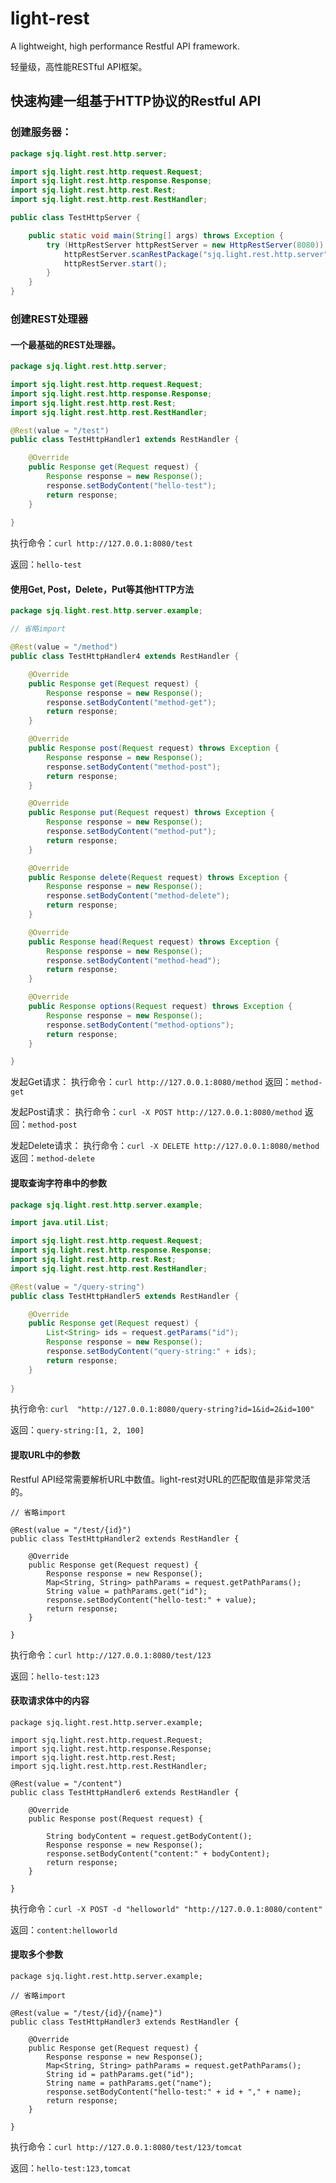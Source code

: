# light-rest
A lightweight, high performance Restful API framework.

轻量级，高性能RESTful API框架。


## 快速构建一组基于HTTP协议的Restful API

### 创建服务器：
```java
package sjq.light.rest.http.server;

import sjq.light.rest.http.request.Request;
import sjq.light.rest.http.response.Response;
import sjq.light.rest.http.rest.Rest;
import sjq.light.rest.http.rest.RestHandler;

public class TestHttpServer {

	public static void main(String[] args) throws Exception {
		try (HttpRestServer httpRestServer = new HttpRestServer(8080)) {
			httpRestServer.scanRestPackage("sjq.light.rest.http.server");
			httpRestServer.start();
		}
	}
}
```


### 创建REST处理器

#### 一个最基础的REST处理器。
```java
package sjq.light.rest.http.server;

import sjq.light.rest.http.request.Request;
import sjq.light.rest.http.response.Response;
import sjq.light.rest.http.rest.Rest;
import sjq.light.rest.http.rest.RestHandler;

@Rest(value = "/test")
public class TestHttpHandler1 extends RestHandler {

    @Override
    public Response get(Request request) {
        Response response = new Response();
        response.setBodyContent("hello-test");
        return response;
    }
    
}
```

执行命令：```curl http://127.0.0.1:8080/test```

返回：```hello-test```


#### 使用Get, Post，Delete，Put等其他HTTP方法

```java
package sjq.light.rest.http.server.example;

// 省略import

@Rest(value = "/method")
public class TestHttpHandler4 extends RestHandler {

	@Override
	public Response get(Request request) {
		Response response = new Response();
		response.setBodyContent("method-get");
		return response;
	}

	@Override
	public Response post(Request request) throws Exception {
		Response response = new Response();
		response.setBodyContent("method-post");
		return response;
	}

	@Override
	public Response put(Request request) throws Exception {
		Response response = new Response();
		response.setBodyContent("method-put");
		return response;
	}

	@Override
	public Response delete(Request request) throws Exception {
		Response response = new Response();
		response.setBodyContent("method-delete");
		return response;
	}

	@Override
	public Response head(Request request) throws Exception {
		Response response = new Response();
		response.setBodyContent("method-head");
		return response;
	}

	@Override
	public Response options(Request request) throws Exception {
		Response response = new Response();
		response.setBodyContent("method-options");
		return response;
	}

}
```

发起Get请求：
    执行命令：```curl http://127.0.0.1:8080/method```
    返回：```method-get```

发起Post请求：
    执行命令：```curl -X POST http://127.0.0.1:8080/method```
    返回：```method-post```

发起Delete请求：
    执行命令：```curl -X DELETE http://127.0.0.1:8080/method```
    返回：```method-delete```



#### 提取查询字符串中的参数

```java
package sjq.light.rest.http.server.example;

import java.util.List;

import sjq.light.rest.http.request.Request;
import sjq.light.rest.http.response.Response;
import sjq.light.rest.http.rest.Rest;
import sjq.light.rest.http.rest.RestHandler;

@Rest(value = "/query-string")
public class TestHttpHandler5 extends RestHandler {

	@Override
	public Response get(Request request) {
		List<String> ids = request.getParams("id");
		Response response = new Response();
		response.setBodyContent("query-string:" + ids);
		return response;
	}
	
}
```

执行命令: ```curl  "http://127.0.0.1:8080/query-string?id=1&id=2&id=100"```

返回：```query-string:[1, 2, 100]```



#### 提取URL中的参数
Restful API经常需要解析URL中数值。light-rest对URL的匹配取值是非常灵活的。
```
// 省略import

@Rest(value = "/test/{id}")
public class TestHttpHandler2 extends RestHandler {

	@Override
	public Response get(Request request) {
		Response response = new Response();
		Map<String, String> pathParams = request.getPathParams();
		String value = pathParams.get("id");
		response.setBodyContent("hello-test:" + value);
		return response;
	}

}
```

执行命令：```curl http://127.0.0.1:8080/test/123```

返回：```hello-test:123```



#### 获取请求体中的内容

```
package sjq.light.rest.http.server.example;

import sjq.light.rest.http.request.Request;
import sjq.light.rest.http.response.Response;
import sjq.light.rest.http.rest.Rest;
import sjq.light.rest.http.rest.RestHandler;

@Rest(value = "/content")
public class TestHttpHandler6 extends RestHandler {

	@Override
	public Response post(Request request) {

		String bodyContent = request.getBodyContent();
		Response response = new Response();
		response.setBodyContent("content:" + bodyContent);
		return response;
	}

}
```

执行命令：```curl -X POST -d "helloworld" "http://127.0.0.1:8080/content"```

返回：```content:helloworld```


#### 提取多个参数
```
package sjq.light.rest.http.server.example;

// 省略import

@Rest(value = "/test/{id}/{name}")
public class TestHttpHandler3 extends RestHandler {

	@Override
	public Response get(Request request) {
		Response response = new Response();
		Map<String, String> pathParams = request.getPathParams();
		String id = pathParams.get("id");
		String name = pathParams.get("name");
		response.setBodyContent("hello-test:" + id + "," + name);
		return response;
	}

}
```

执行命令：```curl http://127.0.0.1:8080/test/123/tomcat```

返回：```hello-test:123,tomcat```















